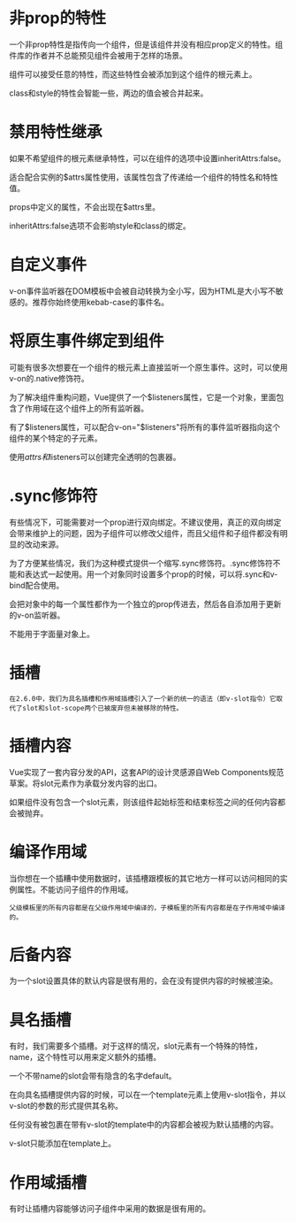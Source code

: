 # 非prop的特性

一个非prop特性是指传向一个组件，但是该组件并没有相应prop定义的特性。组件库的作者并不总能预见组件会被用于怎样的场景。

组件可以接受任意的特性，而这些特性会被添加到这个组件的根元素上。

class和style的特性会智能一些，两边的值会被合并起来。

# 禁用特性继承

如果不希望组件的根元素继承特性，可以在组件的选项中设置inheritAttrs:false。

适合配合实例的$attrs属性使用，该属性包含了传递给一个组件的特性名和特性值。

props中定义的属性，不会出现在$attrs里。

inheritAttrs:false选项不会影响style和class的绑定。

# 自定义事件

v-on事件监听器在DOM模板中会被自动转换为全小写，因为HTML是大小写不敏感的。推荐你始终使用kebab-case的事件名。

# 将原生事件绑定到组件

可能有很多次想要在一个组件的根元素上直接监听一个原生事件。这时，可以使用v-on的.native修饰符。

为了解决组件重构问题，Vue提供了一个$listeners属性，它是一个对象，里面包含了作用域在这个组件上的所有监听器。

有了$listeners属性，可以配合v-on="$listeners"将所有的事件监听器指向这个组件的某个特定的子元素。

使用$attrs和$listeners可以创建完全透明的包裹器。

# .sync修饰符

有些情况下，可能需要对一个prop进行双向绑定。不建议使用，真正的双向绑定会带来维护上的问题，因为子组件可以修改父组件，而且父组件和子组件都没有明显的改动来源。

为了方便某些情况，我们为这种模式提供一个缩写.sync修饰符。.sync修饰符不能和表达式一起使用。用一个对象同时设置多个prop的时候，可以将.sync和v-bind配合使用。

会把对象中的每一个属性都作为一个独立的prop传进去，然后各自添加用于更新的v-on监听器。

不能用于字面量对象上。

# 插槽

    在2.6.0中，我们为具名插槽和作用域插槽引入了一个新的统一的语法（即v-slot指令）它取代了slot和slot-scope两个已被废弃但未被移除的特性。

# 插槽内容

Vue实现了一套内容分发的API，这套API的设计灵感源自Web Components规范草案。将slot元素作为承载分发内容的出口。

如果组件没有包含一个slot元素，则该组件起始标签和结束标签之间的任何内容都会被抛弃。

# 编译作用域

当你想在一个插糟中使用数据时，该插槽跟模板的其它地方一样可以访问相同的实例属性。不能访问子组件的作用域。

    父级模板里的所有内容都是在父级作用域中编译的，子模板里的所有内容都是在子作用域中编译的。

# 后备内容

为一个slot设置具体的默认内容是很有用的，会在没有提供内容的时候被渲染。

# 具名插槽

有时，我们需要多个插槽。对于这样的情况，slot元素有一个特殊的特性，name，这个特性可以用来定义额外的插槽。

一个不带name的slot会带有隐含的名字default。

在向具名插槽提供内容的时候，可以在一个template元素上使用v-slot指令，并以v-slot的参数的形式提供其名称。

任何没有被包裹在带有v-slot的template中的内容都会被视为默认插槽的内容。

v-slot只能添加在template上。

# 作用域插槽

有时让插槽内容能够访问子组件中采用的数据是很有用的。